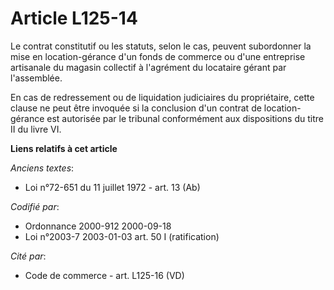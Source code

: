 # Article L125-14

Le contrat constitutif ou les statuts, selon le cas, peuvent subordonner la mise en location-gérance d'un fonds de commerce
ou d'une entreprise artisanale du magasin collectif à l'agrément du locataire gérant par l'assemblée.

En cas de redressement ou de liquidation judiciaires du propriétaire, cette clause ne peut être invoquée si la conclusion
d'un contrat de location-gérance est autorisée par le tribunal conformément aux dispositions du titre II du livre VI.

**Liens relatifs à cet article**

_Anciens textes_:

  - Loi n°72-651 du 11 juillet 1972 - art. 13 (Ab)

_Codifié par_:

  - Ordonnance 2000-912 2000-09-18
  - Loi n°2003-7 2003-01-03 art. 50 I (ratification)

_Cité par_:

  - Code de commerce - art. L125-16 (VD)
